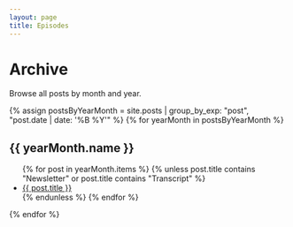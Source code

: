 ```yaml
---
layout: page
title: Episodes
---
```


# Archive

Browse all posts by month and year.

{% assign postsByYearMonth = site.posts | group_by_exp: "post", "post.date | date: '%B %Y'" %}
{% for yearMonth in postsByYearMonth %}
  <h2>{{ yearMonth.name }}</h2>
  <ul>
    {% for post in yearMonth.items %}
      {% unless post.title contains "Newsletter" or post.title contains "Transcript" %}
        <li><a href="{{ post.url }}">{{ post.title }}</a></li>
      {% endunless %}
    {% endfor %}
  </ul>
{% endfor %}
